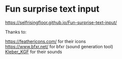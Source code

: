 # Fun surprise text input

https://selfrisingfloor.github.io/Fun-surprise-text-input/


Thanks to:

https://feathericons.com/ for their icons  
https://www.bfxr.net/ for bfxr (sound generation tool)  
[Kleber_KGF](https://freesound.org/people/Kleber_KGF/) for their sounds  
